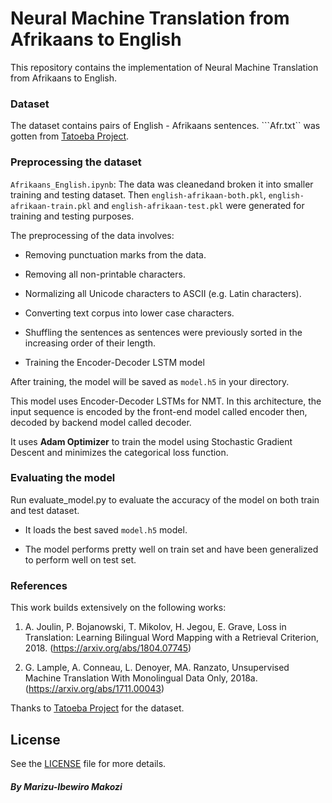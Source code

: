 # Neural Machine Translation from Afrikaans to English 

This repository contains the implementation of Neural Machine Translation from Afrikaans to English.

### Dataset

The dataset contains pairs of English - Afrikaans sentences. ```Afr.txt``  was gotten from [Tatoeba Project](https://tatoeba.org/).

### Preprocessing the dataset

```Afrikaans_English.ipynb```: The data was cleanedand broken  it into smaller training and testing dataset. Then ```english-afrikaan-both.pkl```, ```english-afrikaan-train.pkl``` and ```english-afrikaan-test.pkl```  were generated for training and testing purposes.

The preprocessing of the data involves:

- Removing punctuation marks from the data.

- Removing  all non-printable characters.

- Normalizing all Unicode characters to ASCII (e.g. Latin characters).

- Converting text corpus into lower case characters.

- Shuffling the sentences as sentences were previously sorted in the increasing order of their length.

- Training the Encoder-Decoder LSTM model

After  training, the model will be saved as ```model.h5``` in your directory.

This model uses Encoder-Decoder LSTMs for NMT. In this architecture, the input sequence is encoded by the front-end model called encoder then, decoded by backend model called decoder.

It uses **Adam Optimizer** to train the model using Stochastic Gradient Descent and minimizes the categorical loss function.

### Evaluating the model

Run evaluate_model.py to evaluate the accuracy of the model on both train and test dataset.

- It loads the best saved ```model.h5``` model.

- The model performs pretty well on train set and have been generalized to perform well on test set.



### References

This work builds extensively on the following works:

1. A. Joulin, P. Bojanowski, T. Mikolov, H. Jegou, E. Grave, Loss in Translation: Learning Bilingual Word Mapping with a Retrieval Criterion, 2018. (https://arxiv.org/abs/1804.07745)

2. G. Lample, A. Conneau, L. Denoyer, MA. Ranzato, Unsupervised Machine Translation With Monolingual Data Only, 2018a. (https://arxiv.org/abs/1711.00043)

Thanks to [Tatoeba Project](https://tatoeba.org/) for the dataset.


## License

See the [LICENSE](https://github.com/makozi/Udacity-ML-Engineer-Capstone-Project/blob/master/LICENSE) file for more details.


##### By Marizu-Ibewiro Makozi